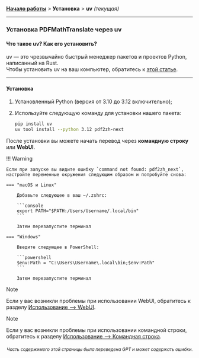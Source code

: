 [**Начало работы**](./getting-started.md) > **Установка** > **uv** _(текущая)_

---

### Установка PDFMathTranslate через uv

#### Что такое uv? Как его установить?

uv — это чрезвычайно быстрый менеджер пакетов и проектов Python, написанный на Rust.
<br>
Чтобы установить uv на ваш компьютер, обратитесь к [этой статье](https://docs.astral.sh/uv/getting-started/installation/).

---

#### Установка

1. Установленный Python (версия от 3.10 до 3.12 включительно);

2. Используйте следующую команду для установки нашего пакета:

    ```bash
    pip install uv
    uv tool install --python 3.12 pdf2zh-next
    ```

После установки вы можете начать перевод через **командную строку** или **WebUI**.

!!! Warning

    Если при запуске вы видите ошибку `command not found: pdf2zh_next`, настройте переменные окружения следующим образом и попробуйте снова:

    === "macOS и Linux"

        Добавьте следующее в ваш ~/.zshrc:

        ```console
        export PATH="$PATH:/Users/Username/.local/bin"
        ```

        Затем перезапустите терминал

    === "Windows"

        Введите следующее в PowerShell:

        ```powershell
        $env:Path = "C:\Users\Username\.local\bin;$env:Path"
        ```

        Затем перезапустите терминал

> [!NOTE]
> Если у вас возникли проблемы при использовании WebUI, обратитесь к разделу [Использование --> WebUI](./USAGE_webui.md).

> [!NOTE]
> Если у вас возникли проблемы при использовании командной строки, обратитесь к разделу [Использование --> Командная строка](./USAGE_commandline.md).

<div align="right"> 
<h6><small>Часть содержимого этой страницы была переведена GPT и может содержать ошибки.</small></h6>